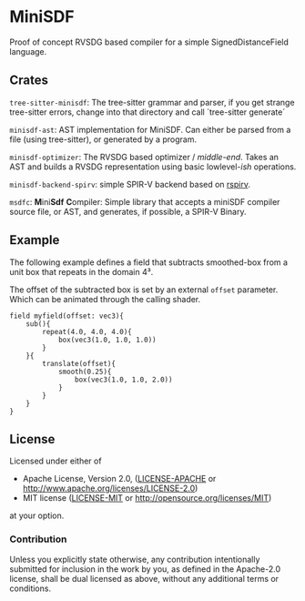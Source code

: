 # MiniSDF

Proof of concept RVSDG based compiler for a simple SignedDistanceField language.

## Crates
`tree-sitter-minisdf`: The tree-sitter grammar and parser, if you get strange tree-sitter errors, change into that directory and call ´tree-sitter generate´

`minisdf-ast`: AST implementation for MiniSDF. Can either be parsed from a file (using tree-sitter), or generated by a program.

`minisdf-optimizer`: The RVSDG based optimizer / _middle-end_. Takes an AST and builds a RVSDG representation using basic lowlevel-_ish_ operations. 

`minisdf-backend-spirv`: simple SPIR-V backend based on [rspirv](https://crates.io/crates/rspirv).

`msdfc`: **M**ini**Sdf** **C**ompiler: Simple library that accepts a miniSDF compiler source file, or AST, and generates, if possible, a SPIR-V Binary.

## Example

The following example defines a field that subtracts smoothed-box from a unit box that repeats in the domain 4³.

The offset of the subtracted box is set by an external `offset` parameter. Which can be animated through the calling 
shader.

```
field myfield(offset: vec3){
    sub(){
        repeat(4.0, 4.0, 4.0){
            box(vec3(1.0, 1.0, 1.0))
        }
    }{
        translate(offset){
            smooth(0.25){
                box(vec3(1.0, 1.0, 2.0))
            }
        }
    }
}
```

## License

Licensed under either of

- Apache License, Version 2.0, ([LICENSE-APACHE](LICENSE-APACHE) or <http://www.apache.org/licenses/LICENSE-2.0>)
- MIT license ([LICENSE-MIT](LICENSE-MIT) or <http://opensource.org/licenses/MIT>)

at your option.

### Contribution

Unless you explicitly state otherwise, any contribution intentionally submitted for inclusion in the work by you, as defined in the Apache-2.0 license, shall be dual licensed as above, without any additional terms or conditions.
